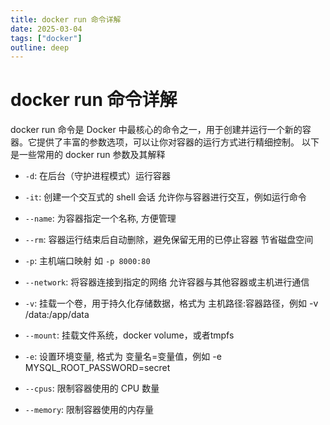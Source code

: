 ```yaml
---
title: docker run 命令详解
date: 2025-03-04
tags: ["docker"]
outline: deep
---
```


# docker run 命令详解

<PostMeta /> 

docker run 命令是 Docker 中最核心的命令之一，用于创建并运行一个新的容器。它提供了丰富的参数选项，可以让你对容器的运行方式进行精细控制。
以下是一些常用的 docker run 参数及其解释

- `-d`: 在后台（守护进程模式）运行容器
- `-it`: 创建一个交互式的 shell 会话 允许你与容器进行交互，例如运行命令
- `--name`: 为容器指定一个名称, 方便管理
- `--rm`: 容器运行结束后自动删除，避免保留无用的已停止容器 节省磁盘空间
- `-p`: 主机端口映射 如 `-p 8000:80`
- `--network`: 将容器连接到指定的网络 允许容器与其他容器或主机进行通信
- `-v`: 挂载一个卷，用于持久化存储数据，格式为 主机路径:容器路径，例如 -v /data:/app/data
- `--mount`: 挂载文件系统，docker volume，或者tmpfs 

- `-e`: 设置环境变量, 格式为 变量名=变量值，例如 -e MYSQL_ROOT_PASSWORD=secret
- `--cpus`: 限制容器使用的 CPU 数量
- `--memory`: 限制容器使用的内存量

<PostNav />